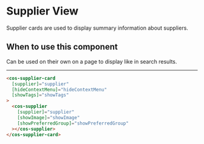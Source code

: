 # Supplier View

Supplier cards are used to display summary information about suppliers.

## When to use this component

Can be used on their own on a page to display like in search results.

---

```html
<cos-supplier-card
  [supplier]="supplier"
  [hideContextMenu]="hideContextMenu"
  [showTags]="showTags"
>
  <cos-supplier
    [supplier]="supplier"
    [showImage]="showImage"
    [showPreferredGroup]="showPreferredGroup"
  ></cos-supplier>
</cos-supplier-card>
```
